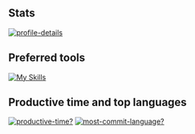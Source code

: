## Stats
[![profile-details](http://github-profile-summary-cards.vercel.app/api/cards/profile-details?username=tsvetkovatatiana&theme=transparent)](https://github-profile-summary-cards.vercel.app)

## Preferred tools
[![My Skills](https://skillicons.dev/icons?i=py,react,typescript,sqlite,docker)](https://skillicons.dev)  

## Productive time and top languages
[![productive-time?](http://github-profile-summary-cards.vercel.app/api/cards/productive-time?username=tsvetkovatatiana&theme=transparent)](https://github.com/vn7n24fzkq/github-profile-summary-cards)
[![most-commit-language?](http://github-profile-summary-cards.vercel.app/api/cards/most-commit-language?username=tsvetkovatatiana&theme=transparent)](https://github.com/vn7n24fzkq/github-profile-summary-cards)
